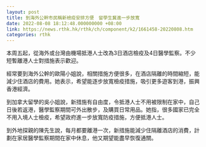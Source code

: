 ```yaml
---
layout: post
title: 到海外公幹市民稱新檢疫安排方便　留學生冀進一步放寬
date: 2022-08-08 18:12:48.000000000 +08:00
link: https://news.rthk.hk/rthk/ch/component/k2/1661458-20220808.htm
categories: rthk
---
```


本周五起，從海外或台灣由機場抵港人士改為3日酒店檢疫及4日醫學監察。不少短暫離港人士對措施表示歡迎。

經常要到海外公幹的歐陽小姐說，相關措施方便很多，在酒店隔離的時間縮短，能減少住酒店的費用。她表示，希望能逐步放寬檢疫措施，吸引更多遊客到港，振興香港經濟。

到加拿大留學的吳小姐說，新措施有自由度，令抵港人士不用被限制在家中，自己日後若返港，醫學監察期間可外出散步，及購買日常用品。她指，很多國家已完全不用入境人士檢疫，希望政府進一步放寬防疫措施，方便抵港人士。

到外地探親的陳先生說，每月都要離港一次，新措施能減少住隔離酒店的消費，計劃在家居醫學監察期間在家中休息，他又期望能盡早恢復通關。
